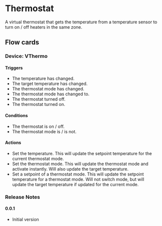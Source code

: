 # Thermostat

A virtual thermostat that gets the temperature from a temperature sensor to turn on / off heaters in the same zone.

## Flow cards

### Device: VThermo
#### Triggers

- The temperature has changed.
- The target temperature has changed.
- The thermostat mode has changed.
- The thermostat mode has changed to.
- The thermostat turned off.
- The thermostat turned on.

#### Conditions

- The thermostat is on / off.
- The thermostat mode is / is not. 

#### Actions

- Set the temperature.  This will update the setpoint temperature for the current thermostat mode.
- Set the thermostat mode. This will update the thermostat mode and activate instantly.  Will also update the target temperature.
- Set a setpoint of a thermostat mode.  This will update the setpoint temperature for a thermostat mode.  Will not switch mode, but will update the target temperature if updated for the current mode.

### Release Notes

#### 0.0.1
- Initial version
